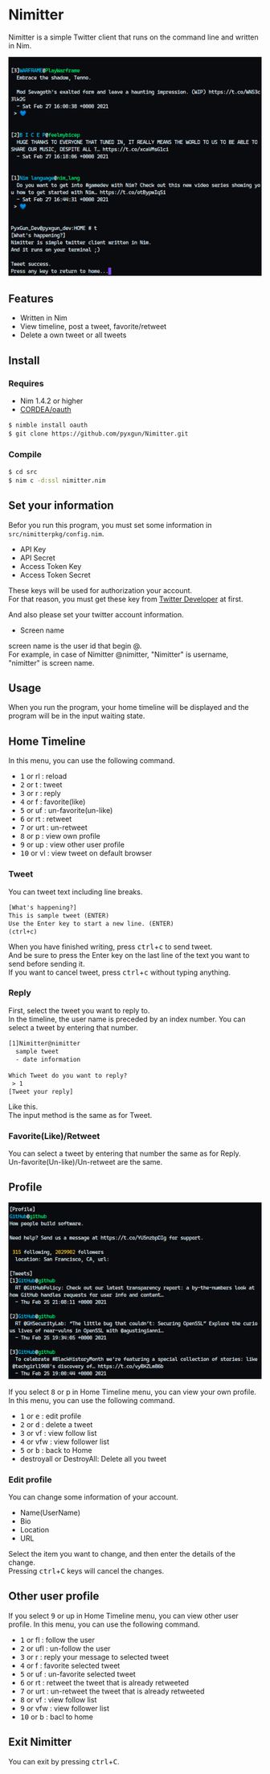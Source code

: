 # Nimitter
Nimitter is a simple Twitter client that runs on the command line and written in Nim.

![timelineimg](https://github.com/pyxgun/Nimitter/blob/images/ss_timeline.png?raw=true)

## Features

* Written in Nim
* View timeline, post a tweet, favorite/retweet
* Delete a own tweet or all tweets

## Install
### Requires

* Nim 1.4.2 or higher
* [CORDEA/oauth](https://github.com/CORDEA/oauth)

```bash
$ nimble install oauth
$ git clone https://github.com/pyxgun/Nimitter.git
```

### Compile
```bash
$ cd src
$ nim c -d:ssl nimitter.nim
```

## Set your information
Befor you run this program, you must set some information in `src/nimitterpkg/config.nim`.

* API Key
* API Secret
* Access Token Key
* Access Token Secret

These keys will be used for authorization your account.  
For that reason, you must get these key from [Twitter Developer](https://developer.twitter.com/en) at first.  

And also please set your twitter account information.

* Screen name

screen name is the user id that begin @.  
For example, in case of Nimitter @nimitter, "Nimitter" is username, "nimitter" is screen name.

## Usage
When you run the program, your home timeline will be displayed and the program will be in the input waiting state.  

## Home Timeline
In this menu, you can use the following command.  

* <kbd>1</kbd> or rl : reload
* <kbd>2</kbd> or t : tweet
* <kbd>3</kbd> or r : reply
* <kbd>4</kbd> or f : favorite(like)
* <kbd>5</kbd> or uf : un-favorite(un-like)
* <kbd>6</kbd> or rt : retweet
* <kbd>7</kbd> or urt : un-retweet
* <kbd>8</kbd> or p : view own profile
* <kbd>9</kbd> or up : view other user profile
* <kbd>10</kbd> or vl : view tweet on default browser

### Tweet
You can tweet text including line breaks.  
```
[What's happening?]
This is sample tweet (ENTER)
Use the Enter key to start a new line. (ENTER)
(ctrl+c)
```
When you have finished writing, press <kbd>ctrl</kbd>+<kbd>c</kbd> to send tweet.  
And be sure to press the Enter key on the last line of the text you want to send before sending it.  
If you want to cancel tweet, press <kbd>ctrl</kbd>+<kbd>c</kbd> without typing anything.

### Reply
First, select the tweet you want to reply to.  
In the timeline, the user name is preceded by an index number. You can select a tweet by entering that number.  
```
[1]Nimitter@nimitter
  sample tweet 
  - date information

Which Tweet do you want to reply?
 > 1
[Tweet your reply]
```
Like this.  
The input method is the same as for Tweet.

### Favorite(Like)/Retweet
You can select a tweet by entering that number the same as for Reply.  
Un-favorite(Un-like)/Un-retweet are the same.

## Profile

![profile](https://github.com/pyxgun/Nimitter/blob/images/ss_profile.png?raw=true)

If you select <kbd>8</kbd> or p in Home Timeline menu, you can view your own profile.  
In this menu, you can use the following command.

* <kbd>1</kbd> or <kbd>e</kbd> : edit profile
* <kbd>2</kbd> or <kbd>d</kbd> : delete a tweet
* <kbd>3</kbd> or vf : view follow list
* <kbd>4</kbd> or vfw : view follower list
* <kbd>5</kbd> or <kbd>b</kbd> : back to Home
* destroyall or DestroyAll: Delete all you tweet

### Edit profile
You can change some information of your account.

* Name(UserName)
* Bio
* Location
* URL

Select the item you want to change, and then enter the details of the change.  
Pressing <kbd>ctrl</kbd>+<kbd>C</kbd> keys will cancel the changes.

## Other user profile
If you select <kbd>9</kbd> or up in Home Timeline menu, you can view other user profile.
In this menu, you can use the following command.

* <kbd>1</kbd> or fl : follow the user
* <kbd>2</kbd> or ufl : un-follow the user
* <kbd>3</kbd> or r : reply your message to selected tweet
* <kbd>4</kbd> or f : favorite selected tweet
* <kbd>5</kbd> or uf : un-favorite selected tweet
* <kbd>6</kbd> or rt : retweet the tweet that is already retweeted
* <kbd>7</kbd> or urt : un-retweet the tweet that is already retweeted
* <kbd>8</kbd> or vf : view follow list
* <kbd>9</kbd> or vfw : view follower list
* <kbd>10</kbd> or b : bacl to home

## Exit Nimitter
You can exit by pressing <kbd>ctrl</kbd>+<kbd>C</kbd>.
